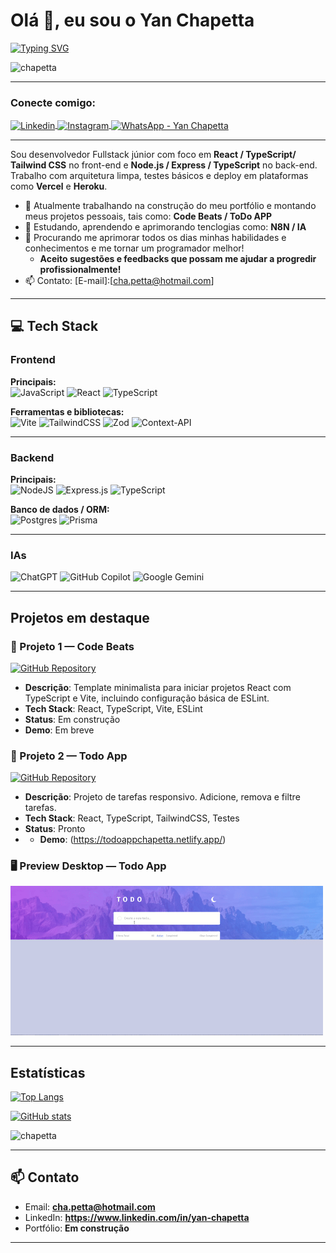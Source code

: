 <!-- substitua os placeholders entre colchetes -->


# Olá 👋, eu sou o Yan Chapetta


[![Typing SVG](https://readme-typing-svg.demolab.com?size=24&duration=3000&color=000&background=fff&lines=Desenvolvedor+FullStack+Jr.;React+|+TypeScript+|+NodeJs;Open+to+Work+😁)](#)

<p align="left"> <img src="https://komarev.com/ghpvc/?username=chapetta&label=Profile%20views&color=0e75b6&style=flat" alt="chapetta" /> </p>


---


<h3 align="left">Conecte comigo:</h3>
<p align="left">
<a href="https://www.linkedin.com/in/yan-chapetta/" target="blank">
  <img align="center" src="https://raw.githubusercontent.com/rahuldkjain/github-profile-readme-generator/master/src/images/icons/Social/linked-in-alt.svg" alt="Linkedin" height="30" width="40" />
</a>
<a href="https://instagram.com/chapetta" target="blank">
  <img align="center" src="https://raw.githubusercontent.com/rahuldkjain/github-profile-readme-generator/master/src/images/icons/Social/instagram.svg" alt="Instagram" height="30" width="40" />
</a>
<a href="https://wa.me/5521981510300" target="blank">
  <img align="center" src="https://raw.githubusercontent.com/rahuldkjain/github-profile-readme-generator/master/src/images/icons/Social/whatsapp.svg" alt="WhatsApp - Yan Chapetta" height="30" width="40" />
</a>
</p>

---

<p>

Sou desenvolvedor Fullstack júnior com foco em **React / TypeScript/ Tailwind CSS** no front-end e **Node.js / Express / TypeScript** no back-end. Trabalho com arquitetura limpa, testes básicos e deploy em plataformas como **Vercel** e **Heroku**.


- 🔭 Atualmente trabalhando na construção do meu portfólio e montando meus projetos pessoais, tais como: **Code Beats / ToDo APP**
- 🌱 Estudando, aprendendo e aprimorando tenclogias como: **N8N / IA**
- 💬 Procurando me aprimorar todos os dias minhas habilidades e conhecimentos e me tornar um programador melhor!
  -  **Aceito sugestões e feedbacks que possam me ajudar a progredir profissionalmente!**
- 📫 Contato: [E-mail]:[cha.petta@hotmail.com] 


</p>


---


## 💻 Tech Stack

### Frontend
**Principais:**  
![JavaScript](https://img.shields.io/badge/javascript-%23323330.svg?style=for-the-badge&logo=javascript&logoColor=%23F7DF1E) 
![React](https://img.shields.io/badge/react-%2320232a.svg?style=for-the-badge&logo=react&logoColor=%2361DAFB) 
![TypeScript](https://img.shields.io/badge/typescript-%23007ACC.svg?style=for-the-badge&logo=typescript&logoColor=white)

**Ferramentas e bibliotecas:**  
![Vite](https://img.shields.io/badge/vite-%23646CFF.svg?style=for-the-badge&logo=vite&logoColor=white) 
![TailwindCSS](https://img.shields.io/badge/tailwindcss-%2338B2AC.svg?style=for-the-badge&logo=tailwind-css&logoColor=white) 
![Zod](https://img.shields.io/badge/zod-%233068b7.svg?style=for-the-badge&logo=zod&logoColor=white) 
![Context-API](https://img.shields.io/badge/Context--Api-000000?style=for-the-badge&logo=react)

---

### Backend
**Principais:**  
![NodeJS](https://img.shields.io/badge/node.js-6DA55F?style=for-the-badge&logo=node.js&logoColor=white) 
![Express.js](https://img.shields.io/badge/express.js-%23404d59.svg?style=for-the-badge&logo=express&logoColor=%2361DAFB) 
![TypeScript](https://img.shields.io/badge/typescript-%23007ACC.svg?style=for-the-badge&logo=typescript&logoColor=white)

**Banco de dados / ORM:**  
![Postgres](https://img.shields.io/badge/postgres-%23316192.svg?style=for-the-badge&logo=postgresql&logoColor=white) 
![Prisma](https://img.shields.io/badge/Prisma-3982CE?style=for-the-badge&logo=Prisma&logoColor=white)


---

### IAs
![ChatGPT](https://img.shields.io/badge/chatGPT-74aa9c?style=for-the-badge&logo=openai&logoColor=white) 
![GitHub Copilot](https://img.shields.io/badge/github_copilot-8957E5?style=for-the-badge&logo=github-copilot&logoColor=white) 
![Google Gemini](https://img.shields.io/badge/google%20gemini-8E75B2?style=for-the-badge&logo=google%20gemini&logoColor=white)



---


## Projetos em destaque


### 🎵 Projeto 1 — Code Beats

[![GitHub Repository](https://img.shields.io/badge/GitHub-Code%20Beats-blue?logo=github)](https://github.com/chapetta/code-beats)

- **Descrição**: Template minimalista para iniciar projetos React com TypeScript e Vite, incluindo configuração básica de ESLint.
- **Tech Stack**: React, TypeScript, Vite, ESLint
- **Status**: Em construção
- **Demo**: Em breve


### 📝 Projeto 2 — Todo App
[![GitHub Repository](https://img.shields.io/badge/GitHub-Todo%20App-blue?logo=github)](https://github.com/chapetta/todoList-app)

- **Descrição**: Projeto de tarefas responsivo. Adicione, remova e filtre tarefas.
- **Tech Stack**: React, TypeScript, TailwindCSS, Testes
- **Status**: Pronto
- - **Demo**: (https://todoappchapetta.netlify.app/)

### 🖥️ Preview Desktop — Todo App
<img src="https://raw.githubusercontent.com/chapetta/todoList-app/main/public/images/web_preview.gif" alt="Preview Desktop" width="500px" />

---
<!--
### [Projeto 3 — Nome do Projeto](link_para_repositorio)
- Pequena descrição


---
-->

## Estatísticas


[![Top Langs](https://github-readme-stats.vercel.app/api/top-langs/?username=chapetta&layout=compact&theme=bear)](https://github.com/chapetta)


[![GitHub stats](https://github-readme-stats.vercel.app/api?username=chapetta&show_icons=true&theme=bear)](https://github.com/chapetta)


<p align="left">
  <img src="https://github-profile-trophy.vercel.app/?username=chapetta&theme=merko" alt="chapetta" />
</p>


---


## 📫 Contato


- Email: **cha.petta@hotmail.com**
- LinkedIn: **https://www.linkedin.com/in/yan-chapetta**
- Portfólio: **Em construção**


---


<!-- fim do template do profile README -->
